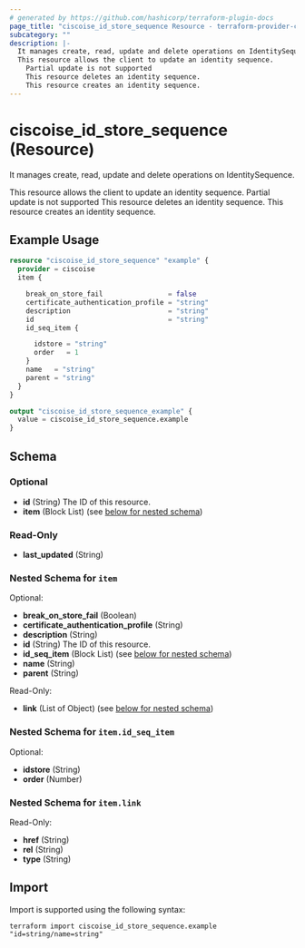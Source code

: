 ```yaml
---
# generated by https://github.com/hashicorp/terraform-plugin-docs
page_title: "ciscoise_id_store_sequence Resource - terraform-provider-ciscoise"
subcategory: ""
description: |-
  It manages create, read, update and delete operations on IdentitySequence.
  This resource allows the client to update an identity sequence.
    Partial update is not supported
    This resource deletes an identity sequence.
    This resource creates an identity sequence.
---
```


# ciscoise_id_store_sequence (Resource)

It manages create, read, update and delete operations on IdentitySequence.
  
  This resource allows the client to update an identity sequence.
  Partial update is not supported
  This resource deletes an identity sequence.
  This resource creates an identity sequence.

## Example Usage

```terraform
resource "ciscoise_id_store_sequence" "example" {
  provider = ciscoise
  item {

    break_on_store_fail                = false
    certificate_authentication_profile = "string"
    description                        = "string"
    id                                 = "string"
    id_seq_item {

      idstore = "string"
      order   = 1
    }
    name   = "string"
    parent = "string"
  }
}

output "ciscoise_id_store_sequence_example" {
  value = ciscoise_id_store_sequence.example
}
```

<!-- schema generated by tfplugindocs -->
## Schema

### Optional

- **id** (String) The ID of this resource.
- **item** (Block List) (see [below for nested schema](#nestedblock--item))

### Read-Only

- **last_updated** (String)

<a id="nestedblock--item"></a>
### Nested Schema for `item`

Optional:

- **break_on_store_fail** (Boolean)
- **certificate_authentication_profile** (String)
- **description** (String)
- **id** (String) The ID of this resource.
- **id_seq_item** (Block List) (see [below for nested schema](#nestedblock--item--id_seq_item))
- **name** (String)
- **parent** (String)

Read-Only:

- **link** (List of Object) (see [below for nested schema](#nestedatt--item--link))

<a id="nestedblock--item--id_seq_item"></a>
### Nested Schema for `item.id_seq_item`

Optional:

- **idstore** (String)
- **order** (Number)


<a id="nestedatt--item--link"></a>
### Nested Schema for `item.link`

Read-Only:

- **href** (String)
- **rel** (String)
- **type** (String)

## Import

Import is supported using the following syntax:

```shell
terraform import ciscoise_id_store_sequence.example "id=string/name=string"
```
